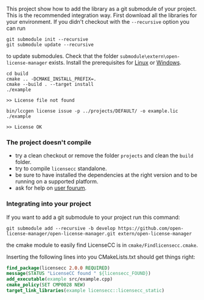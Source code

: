 
This project show how to add the library as a git submodule of your project. This is the recommended integration way.
First download all the libraries for your environment. If you didn't checkout with the `--recursive` option you can run

```console
git submodule init --recursive
git submodule update --recursive
```

to update submodules. Check that the folder `submodule\extern\open-license-manager` exists. 
Install the prerequisites for [Linux](http://open-license-manager.github.io/open-license-manager/development/Build-the-library.html) 
or [Windows](http://open-license-manager.github.io/open-license-manager/development/Build-the-library-windows.html).

```console
cd build
cmake .. -DCMAKE_INSTALL_PREFIX=.
cmake --build . --target install
./example

>> License file not found
```

```console
bin/lccgen license issue -p ../projects/DEFAULT/ -o example.lic
./example

>> License OK
```

### The project doesn't compile

*  try a clean checkout or remove the folder `projects` and clean the `build` folder. 
*  try to compile `licensecc` standalone.
*  be sure to have installed the dependencies at the right version and to be running on a supported platform.
*  ask for help on [user fourum](https://groups.google.com/forum/#!forum/licensecc).

### Integrating into your project
If you want to add a git submodule to your project run this command:

```console
git submodule add --recursive -b develop https://github.com/open-license-manager/open-license-manager.git extern/open-license-manager
```

the cmake module to easily find LicenseCC is in  `cmake/Findlicensecc.cmake`.

Inserting the following lines into you CMakeLists.txt should get things right:

```cmake
find_package(licensecc 2.0.0 REQUIRED)
message(STATUS "LicenseCC found " ${licensecc_FOUND})
add_executable(example src/example.cpp) 
cmake_policy(SET CMP0028 NEW)
target_link_libraries(example licensecc::licensecc_static)
```